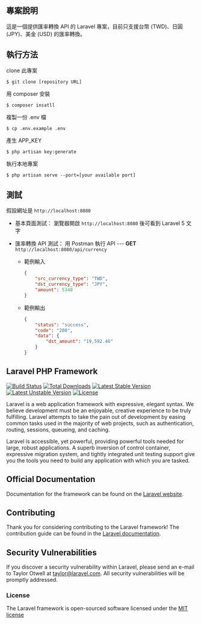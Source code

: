 ## 專案說明
這是一個提供匯率轉換 API 的 Laravel 專案，目前只支援台幣 (TWD)、日圓 (JPY)、美金 (USD) 的匯率轉換。

## 執行方法
clone 此專案
```console
$ git clone [repository URL]
```

用 composer 安裝
```
$ composer insatll
```

複製一份 .env 檔
```
$ cp .env.example .env
```

產生 APP_KEY
```
$ php artisan key:generate
```

執行本地專案
```
$ php artisan serve --port=[your available port]
```

## 測試
假設網址是 `http://localhost:8080`

- 基本頁面測試：
瀏覽器開啟 `http://localhost:8080` 後可看到 Laravel 5 文字

- 匯率轉換 API 測試：
用 Postman 執行 API --- **GET** `http://localhost:8080/api/currency`
    - 範例輸入
        ```json
        {
            "src_currency_type": "TWD",
            "dst_currency_type": "JPY",
            "amount": 5340
        }
        ```
    - 範例輸出
        ```json
        {
            "status": "success",
            "code": "200",
            "data": {
                "dst_amount": "19,592.46"
            }
        }
        ```

## Laravel PHP Framework

[![Build Status](https://travis-ci.org/laravel/framework.svg)](https://travis-ci.org/laravel/framework)
[![Total Downloads](https://poser.pugx.org/laravel/framework/d/total.svg)](https://packagist.org/packages/laravel/framework)
[![Latest Stable Version](https://poser.pugx.org/laravel/framework/v/stable.svg)](https://packagist.org/packages/laravel/framework)
[![Latest Unstable Version](https://poser.pugx.org/laravel/framework/v/unstable.svg)](https://packagist.org/packages/laravel/framework)
[![License](https://poser.pugx.org/laravel/framework/license.svg)](https://packagist.org/packages/laravel/framework)

Laravel is a web application framework with expressive, elegant syntax. We believe development must be an enjoyable, creative experience to be truly fulfilling. Laravel attempts to take the pain out of development by easing common tasks used in the majority of web projects, such as authentication, routing, sessions, queueing, and caching.

Laravel is accessible, yet powerful, providing powerful tools needed for large, robust applications. A superb inversion of control container, expressive migration system, and tightly integrated unit testing support give you the tools you need to build any application with which you are tasked.

## Official Documentation

Documentation for the framework can be found on the [Laravel website](http://laravel.com/docs).

## Contributing

Thank you for considering contributing to the Laravel framework! The contribution guide can be found in the [Laravel documentation](http://laravel.com/docs/contributions).

## Security Vulnerabilities

If you discover a security vulnerability within Laravel, please send an e-mail to Taylor Otwell at taylor@laravel.com. All security vulnerabilities will be promptly addressed.

### License

The Laravel framework is open-sourced software licensed under the [MIT license](http://opensource.org/licenses/MIT)
